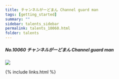 ```yaml
---
title: チャンネルがーどまん Channel guard man
tags: [getting_started]
summary: ""
sidebar: talents_sidebar
permalink: talents_10060.html
folder: talents
---
```



##### No.10060 チャンネルがーどまん Channel guard man  

![](https://yt3.ggpht.com/ytc/AKedOLRiaPYO2fD1l4DE4skIK6DIiwqhQ6pWPnkrJLpewQ=s176-c-k-c0x00ffffff-no-rj)




{% include links.html %}
